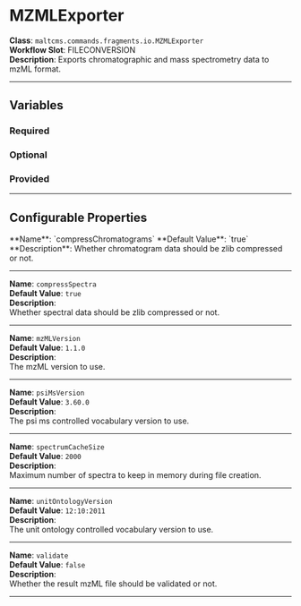 <h1>MZMLExporter</h1>

**Class**: `maltcms.commands.fragments.io.MZMLExporter`  
**Workflow Slot**: FILECONVERSION  
**Description**: Exports chromatographic and mass spectrometry data to mzML format.  

---

<h2>Variables</h2>
<h3>Required</h3>

<h3>Optional</h3>

<h3>Provided</h3>


---

<h2>Configurable Properties</h2>
**Name**: `compressChromatograms`  
**Default Value**: `true`  
**Description**:  
Whether chromatogram data should be zlib compressed or not.  

---

**Name**: `compressSpectra`  
**Default Value**: `true`  
**Description**:  
Whether spectral data should be zlib compressed or not.  

---

**Name**: `mzMLVersion`  
**Default Value**: `1.1.0`  
**Description**:  
The mzML version to use.  

---

**Name**: `psiMsVersion`  
**Default Value**: `3.60.0`  
**Description**:  
The psi ms controlled vocabulary version to use.  

---

**Name**: `spectrumCacheSize`  
**Default Value**: `2000`  
**Description**:  
Maximum number of spectra to keep in memory during file creation.  

---

**Name**: `unitOntologyVersion`  
**Default Value**: `12:10:2011`  
**Description**:  
The unit ontology controlled vocabulary version to use.  

---

**Name**: `validate`  
**Default Value**: `false`  
**Description**:  
Whether the result mzML file should be validated or not.  

---



